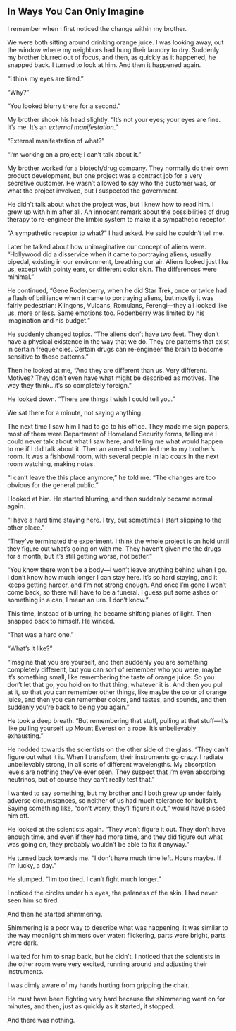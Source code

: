 ## In Ways You Can Only Imagine

I remember when I first noticed the change within my brother.

We were both sitting around drinking orange juice.  I was looking away, out the window where my neighbors had hung their laundry to dry.  Suddenly my brother blurred out of focus, and then, as quickly as it happened, he snapped back.  I turned to look at him.  And then it happened again.

&ldquo;I think my eyes are tired.&rdquo;

&ldquo;Why?&rdquo;

&ldquo;You looked blurry there for a second.&rdquo;

My brother shook his head slightly.  &ldquo;It&rsquo;s not your eyes; your eyes are fine.  It&rsquo;s me.  It&rsquo;s an <i>external manifestation</i>.&rdquo;

&ldquo;External manifestation of what?&rdquo;

&ldquo;I&rsquo;m working on a project; I can&rsquo;t talk about it.&rdquo;

My brother worked for a biotech/drug company.  They normally do their own product development, but one project was a contract job for a very secretive customer.  He wasn&rsquo;t allowed to say who the customer was, or what the project involved, but I suspected  the government.

He didn&rsquo;t talk about what the project was, but I knew how to read him.  I grew up with him after all.  An innocent remark about the possibilities of drug therapy to re-engineer the limbic system to make it a sympathetic receptor.

&ldquo;A sympathetic receptor to what?&rdquo; I had asked.  He said he couldn&rsquo;t tell me.

Later he talked about how unimaginative our concept of aliens were. &ldquo;Hollywood did a disservice when it came to portraying aliens, usually bipedal, existing in our environment, breathing our air. Aliens looked just like us, except with pointy ears, or different color skin.  The differences were minimal.&rdquo;

He continued, &ldquo;Gene Rodenberry, when he did Star Trek, once or twice had a flash of brilliance when it came to portraying aliens, but mostly it was fairly pedestrian:  Klingons, Vulcans, Romulans, Ferengi&mdash;they all looked like us, more or less.  Same emotions too. Rodenberry was limited by his imagination and his budget.&rdquo;

He suddenly changed topics.  &ldquo;The aliens don&rsquo;t have two feet.  They don&rsquo;t have a physical existence in the way that we do.  They are patterns that exist in certain frequencies.  Certain drugs  can re-engineer the brain to become sensitive to those patterns.&rdquo;

Then he looked at me, &ldquo;And they are different than us.  Very different.  Motives?  They don&rsquo;t even have what might be described as motives.  The way they think...it&rsquo;s so completely foreign.&rdquo;

He looked down.  &ldquo;There are things I wish I could tell you.&rdquo;

We sat there for a minute, not saying anything.


The next time I saw him I had to go to his office.  They made me sign papers, most of them were Department of Homeland Security forms, telling me I could never talk about what I saw here, and telling me what would happen to me if I did talk about it.  Then an armed soldier led me to my brother&rsquo;s room.  It was a fishbowl room, with several people in lab coats in the next room watching, making notes.

&ldquo;I can&rsquo;t leave the this place anymore,&rdquo; he told me.  &ldquo;The changes are too obvious for the general public.&rdquo;

I looked at him.  He started blurring, and then suddenly became normal again.

&ldquo;I have a hard time staying here.  I try, but sometimes I start slipping to the other place.&rdquo;

&ldquo;They&rsquo;ve terminated the experiment.  I think the whole project is on hold until they figure out what&rsquo;s going on with me.  They haven&rsquo;t given me the drugs for a month, but it&rsquo;s still getting worse, not better.&rdquo;

&ldquo;You know there won&rsquo;t be a body&mdash;I won&rsquo;t leave anything behind when I go. I don&rsquo;t know how much longer I can stay here.  It&rsquo;s so hard staying, and it keeps getting harder, and I&rsquo;m not strong enough.  And once I&rsquo;m gone I won&rsquo;t come back, so there will have to be a funeral.  I guess put some ashes or something in a can, I mean an urn.  I don&rsquo;t know.&rdquo;

This time, Instead of blurring, he became shifting planes of light.  Then snapped back to himself.  He winced.

&ldquo;That was a hard one.&rdquo;

&ldquo;What&rsquo;s it like?&rdquo;

&ldquo;Imagine that you are yourself, and then suddenly you are something completely different, but you can sort of remember who you were, maybe it&rsquo;s something small, like remembering the taste of orange juice.  So you don&rsquo;t let that go, you hold on to that thing, whatever it is.  And then you pull at it, so that you can remember other things, like maybe the color of orange juice, and then you can remember colors, and tastes, and sounds, and then suddenly you&rsquo;re back to being you again.&rdquo;

He took a deep breath.  &ldquo;But remembering that stuff, pulling at that stuff&mdash;it&rsquo;s like pulling yourself up Mount Everest on a rope.  It&rsquo;s unbelievably exhausting.&rdquo;

He nodded towards the scientists on the other side of the glass. &ldquo;They can&rsquo;t figure out what it is.  When I transform, their instruments go crazy.  I radiate unbelievably strong, in all sorts of different wavelengths.  My absorption levels are nothing they&rsquo;ve ever seen. They suspect that I&rsquo;m even absorbing neutrinos, but of course they can&rsquo;t really test that.&rdquo;

I wanted to say something, but my brother and I both grew up under fairly adverse circumstances, so neither of us had much tolerance for bullshit.  Saying something like, &ldquo;don&rsquo;t worry, they&rsquo;ll figure it out,&rdquo; would have pissed him off.

He looked at the scientists again.  &ldquo;They won&rsquo;t figure it out.  They don&rsquo;t have enough time, and even if they had more time, and they did figure out what was going on, they probably wouldn&rsquo;t be able to fix it anyway.&rdquo;

He turned back towards me.  &ldquo;I don&rsquo;t have much time left.  Hours maybe.  If I&rsquo;m lucky, a day.&rdquo;

He slumped.  &ldquo;I&rsquo;m too tired.  I can&rsquo;t fight much longer.&rdquo;

I noticed the circles under his eyes, the paleness of the skin.  I had never seen him so tired.

And then he started shimmering.

Shimmering is a poor way to describe what was happening.  It was similar to the way moonlight shimmers over water: flickering, parts were bright, parts were dark.

I waited for him to snap back, but he didn&rsquo;t.  I noticed that the scientists in the other room were very excited, running around and adjusting their instruments.

I was dimly aware of my hands hurting from gripping the chair.

He must have been fighting very hard because the shimmering went on for minutes, and then, just as quickly as it started, it stopped.

And there was nothing.
